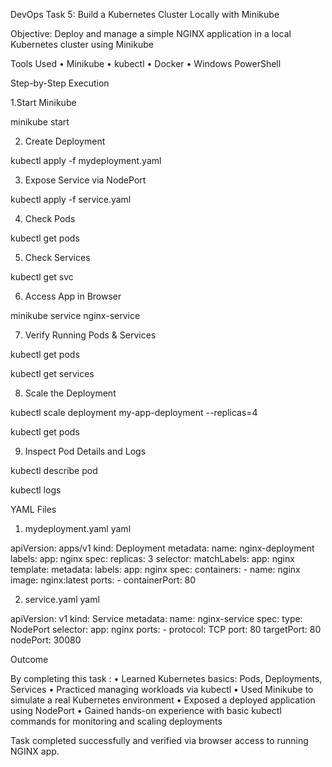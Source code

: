 DevOps Task 5: 
Build a Kubernetes Cluster Locally with Minikube

Objective:
Deploy and manage a simple NGINX application in a local Kubernetes cluster using Minikube

Tools Used
•	Minikube
•	kubectl
•	Docker
•	Windows PowerShell

Step-by-Step Execution

1.Start Minikube

minikube start

2. Create Deployment

kubectl apply -f mydeployment.yaml

 3. Expose Service via NodePort

kubectl apply -f service.yaml

 4. Check Pods

kubectl get pods

5. Check Services

kubectl get svc

6. Access App in Browser

minikube service nginx-service

7. Verify Running Pods & Services

kubectl get pods

kubectl get services

8. Scale the Deployment

kubectl scale deployment my-app-deployment --replicas=4

kubectl get pods

9. Inspect Pod Details and Logs

kubectl describe pod <pod-name>

kubectl logs <pod-name>


YAML Files

1.	mydeployment.yaml
yaml

apiVersion: apps/v1
kind: Deployment
metadata:
  name: nginx-deployment
  labels:
    app: nginx
spec:
  replicas: 3
  selector:
    matchLabels:
      app: nginx
  template:
    metadata:
      labels:
        app: nginx
    spec:
      containers:
      - name: nginx
        image: nginx:latest
        ports:
        - containerPort: 80

2.	service.yaml
yaml 

apiVersion: v1
kind: Service
metadata:
  name: nginx-service
spec:
  type: NodePort
  selector:
    app: nginx
  ports:
    - protocol: TCP
      port: 80
      targetPort: 80
      nodePort: 30080

Outcome

By completing this task :
•	Learned Kubernetes basics: Pods, Deployments, Services
•	Practiced managing workloads via kubectl
•	Used Minikube to simulate a real Kubernetes environment
•	Exposed a deployed application using NodePort
•	Gained hands-on experience with basic kubectl commands for monitoring and scaling deployments

Task completed successfully and verified via browser access to running NGINX app.
